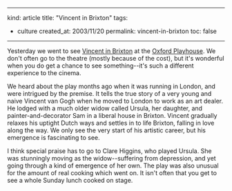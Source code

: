 -----
kind: article
title: "Vincent in Brixton"
tags:
- culture
created_at: 2003/11/20
permalink: vincent-in-brixton
toc: false
-----

<p>Yesterday we went to see <a href="http://www.dailyinfo.co.uk/reviews/theatre/vib.htm">Vincent in Brixton</a> at the <a href="http://www.oxfordplayhouse.co.uk/">Oxford Playhouse</a>. We don't often go to the theatre (mostly because of the cost), but it's wonderful when you do get a chance to see something--it's such a different experience to the cinema.</p>

<p>We heard about the play months ago when it was running in London, and were intrigued by the premise. It tells the true story of a very young and naive Vincent van Gogh when he moved to London to work as an art dealer. He lodged with a much older widow called Ursula, her daughter, and painter-and-decorator Sam in a liberal house in Brixton. Vincent gradually relaxes his uptight Dutch ways and settles in to life Brixton, falling in love along the way. We only see the very start of his artistic career, but his emergence is fascinating to see.</p>

<p>I think special praise has to go to Clare Higgins, who played Ursula. She was stunningly moving as the widow--suffering from depression, and yet going through a kind of emergence of her own. The play was also unusual for the amount of real cooking which went on. It isn't often that you get to see a whole Sunday lunch cooked on stage.</p>


